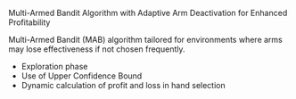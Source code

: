 Multi-Armed Bandit Algorithm with Adaptive Arm Deactivation for Enhanced Profitability

Multi-Armed Bandit (MAB) algorithm tailored for environments where arms may lose effectiveness if not chosen frequently.

* Exploration phase
* Use of Upper Confidence Bound
* Dynamic calculation of profit and loss in hand selection

